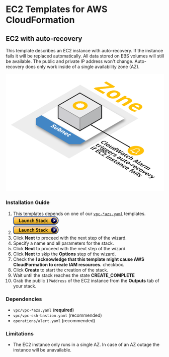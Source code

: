 # EC2 Templates for AWS CloudFormation

## EC2 with auto-recovery
This template describes an EC2 instance with auto-recovery. If the instance fails it will be replaced automatically. All data stored on EBS volumes will still be available. The public and private IP address won't change. Auto-recovery does only work inside of a single availability zone (AZ).

![Architecture](./img/ec2-auto-recovery.png)

### Installation Guide
1. This templates depends on one of our [`vpc-*azs.yaml`](../vpc/) templates. [![Launch Stack](./img/launch-stack.png)](https://console.aws.amazon.com/cloudformation/home#/stacks/new?stackName=vpc-2azs&templateURL=https://s3-eu-west-1.amazonaws.com/widdix-aws-cf-templates-releases-eu-west-1/__VERSION__/vpc/vpc-2azs.yaml)
1. [![Launch Stack](./img/launch-stack.png)](https://console.aws.amazon.com/cloudformation/home#/stacks/new?stackName=ec2-auto-recovery&templateURL=https://s3-eu-west-1.amazonaws.com/widdix-aws-cf-templates-releases-eu-west-1/__VERSION__/ec2/ec2-auto-recovery.yaml)
1. Click **Next** to proceed with the next step of the wizard.
1. Specify a name and all parameters for the stack.
1. Click **Next** to proceed with the next step of the wizard.
1. Click **Next** to skip the **Options** step of the wizard.
1. Check the **I acknowledge that this template might cause AWS CloudFormation to create IAM resources.** checkbox.
1. Click **Create** to start the creation of the stack.
1. Wait until the stack reaches the state **CREATE_COMPLETE**
1. Grab the public `IPAddress` of the EC2 instance from the **Outputs** tab of your stack.

### Dependencies
* `vpc/vpc-*azs.yaml` (**required**)
* `vpc/vpc-ssh-bastion.yaml` (recommended)
* `operations/alert.yaml` (recommended)

### Limitations
* The EC2 instance only runs in a single AZ. In case of an AZ outage the instance will be unavailable.

